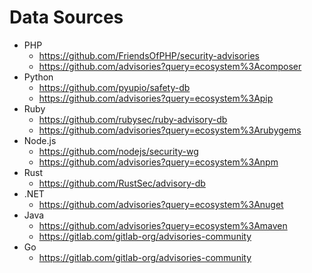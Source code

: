 # Data Sources

- PHP
    - https://github.com/FriendsOfPHP/security-advisories
    - https://github.com/advisories?query=ecosystem%3Acomposer
- Python
    - https://github.com/pyupio/safety-db
    - https://github.com/advisories?query=ecosystem%3Apip
- Ruby
    - https://github.com/rubysec/ruby-advisory-db
    - https://github.com/advisories?query=ecosystem%3Arubygems
- Node.js
    - https://github.com/nodejs/security-wg
    - https://github.com/advisories?query=ecosystem%3Anpm
- Rust
    - https://github.com/RustSec/advisory-db
- .NET
    - https://github.com/advisories?query=ecosystem%3Anuget
- Java
    - https://github.com/advisories?query=ecosystem%3Amaven
    - https://gitlab.com/gitlab-org/advisories-community
- Go
    - https://gitlab.com/gitlab-org/advisories-community
